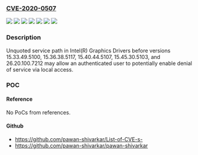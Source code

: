### [CVE-2020-0507](https://cve.mitre.org/cgi-bin/cvename.cgi?name=CVE-2020-0507)
![](https://img.shields.io/static/v1?label=Product&message=Intel(R)%20Graphics%20Drivers&color=blue)
![](https://img.shields.io/static/v1?label=Version&message=15.36.38.5117%20&color=brightgreen)
![](https://img.shields.io/static/v1?label=Version&message=15.40.44.5107%20&color=brightgreen)
![](https://img.shields.io/static/v1?label=Version&message=15.45.30.5103%20&color=brightgreen)
![](https://img.shields.io/static/v1?label=Version&message=26.20.100.7212%20-%20See%20advisory%20https%3A%2F%2Fwww.intel.com%2Fcontent%2Fwww%2Fus%2Fen%2Fsecurity-center%2Fadvisory%2Fintel-sa-00315.html%20&color=brightgreen)
![](https://img.shields.io/static/v1?label=Version&message=before%20versions%2015.33.49.5100%20&color=brightgreen)
![](https://img.shields.io/static/v1?label=Vulnerability&message=Denial%20of%20Service&color=brightgreen)

### Description

Unquoted service path in Intel(R) Graphics Drivers before versions 15.33.49.5100, 15.36.38.5117, 15.40.44.5107, 15.45.30.5103, and 26.20.100.7212 may allow an authenticated user to potentially enable denial of service via local access.

### POC

#### Reference
No PoCs from references.

#### Github
- https://github.com/pawan-shivarkar/List-of-CVE-s-
- https://github.com/pawan-shivarkar/pawan-shivarkar

